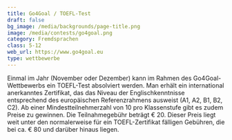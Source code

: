 ```yaml
---
title: Go4Goal / TOEFL-Test
draft: false
bg_image: /media/backgrounds/page-title.png
image: /media/contests/go4goal.png
category: Fremdsprachen
class: 5-12
web_url: https://www.go4goal.eu
type: wettbewerbe
---
```

Einmal im Jahr (November oder Dezember) kann im Rahmen des Go4Goal-Wettbewerbs ein TOEFL-Test absolviert werden. Man erhält ein international anerkanntes Zertifikat, das das Niveau der Englischkenntnisse entsprechend des europäischen Referenzrahmens ausweist (A1, A2, B1, B2, C2). Ab einer Mindestteilnehmerzahl von 10 pro Klassenstufe gibt es zudem Preise zu gewinnen. 
Die Teilnahmegebühr beträgt € 20. Dieser Preis liegt weit unter den normalerweise für ein TOEFL-Zertifikat fälligen Gebühren, die bei ca. € 80 und darüber hinaus liegen.